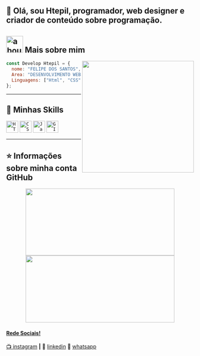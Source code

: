 


## 👋 Olá, sou Htepil, programador, web designer e criador de conteúdo sobre programação. 

## <img width="45" alt="about" src="https://raw.github.com/elizarov/elizarov/master/about.png"> Mais sobre mim

<img align="right" width="300" src="https://i2.wp.com/allhtaccess.info/wp-content/uploads/2018/03/programming.gif?fit=1281%2C716&ssl=1" />

```JavaScript
const Develop Htepil = {
  nome: "FELIPE DOS SANTOS",
  Area: "DESENVOLVIMENTO WEB", "WEB DESIGNER", "SERVIÇOS WEB",
  Linguagens: ["Html", "CSS", "JavaScript"],
};
```

----

## 🚀 Minhas Skills

<code><img height="32" src="https://img.shields.io/badge/HTML5-E34F26?style=for-the-badge&logo=html5&logoColor=white" alt="HTML"/></code></code>
<code><img height="32" src="https://img.shields.io/badge/CSS3-1572B6?style=for-the-badge&logo=css3&logoColor=white" alt="CSS"/></code>
<code><img height="32" src="https://img.shields.io/badge/JavaScript-323330?style=for-the-badge&logo=javascript&logoColor=F7DF1E" alt="Javascript"/></code>
<code><img height="32" src="https://img.shields.io/badge/GIT-E44C30?style=for-the-badge&logo=git&logoColor=white" alt="GIT"/></code>

---

## ⭐ Informações sobre minha conta GitHub

<div align="center">
  <a href="https://github.com/develop-htepil">
  <img height="180em" width="400em" src="https://github-readme-stats.vercel.app/api?username=develop-htepil&theme=dracula&show_icons=true"/>

  <img height="180em" width="400em" src="https://github-readme-stats.vercel.app/api/top-langs/?username=develop-htepil&layout=compact&langs_count=7&theme=dracula"/>
</div>
  

[instagram]: https://www.instagram.com/htepil/Q
[linkedin]: [https://www.linkedin.com/in/felipe-dos-santos-959636274](https://wa.me/message/QLSP5VQEU44IK1)
[whatsapp]: https://www.linkedin.com/in/felipe-dos-santos-959636274

#### Rede Sociais!

📺 [instagram][instagram] **|** 
👔 [linkedin][linkedin]
💬 [whatsapp][whatsapp]
 
